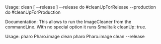 Usage: clean [ --release ]
	--release        do #cleanUpForRelease
	--production   do #cleanUpForProduction
	
Documentation:
	This allows to run the ImageCleaner from the commandLine.
	With no special option it runs Smalltalk cleanUp: true.

Usage:
	pharo Pharo.image clean
	pharo Pharo.image clean --release